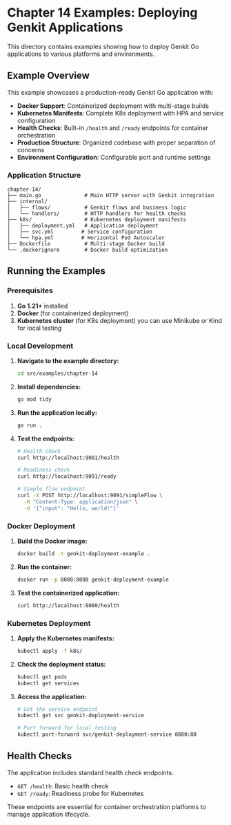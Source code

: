 # Chapter 14 Examples: Deploying Genkit Applications

This directory contains examples showing how to deploy Genkit Go applications to various platforms and environments.

## Example Overview

This example showcases a production-ready Genkit Go application with:

- **Docker Support**: Containerized deployment with multi-stage builds
- **Kubernetes Manifests**: Complete K8s deployment with HPA and service configuration
- **Health Checks**: Built-in `/health` and `/ready` endpoints for container orchestration
- **Production Structure**: Organized codebase with proper separation of concerns
- **Environment Configuration**: Configurable port and runtime settings

### Application Structure

```
chapter-14/
├── main.go              # Main HTTP server with Genkit integration
├── internal/
│   ├── flows/           # Genkit flows and business logic
│   └── handlers/        # HTTP handlers for health checks
├── k8s/                 # Kubernetes deployment manifests
│   ├── deployment.yml   # Application deployment
│   ├── svc.yml         # Service configuration
│   └── hpa.yml         # Horizontal Pod Autoscaler
├── Dockerfile           # Multi-stage Docker build
└── .dockerignore        # Docker build optimization

```

## Running the Examples

### Prerequisites

1. **Go 1.21+** installed
2. **Docker** (for containerized deployment)
3. **Kubernetes cluster** (for K8s deployment) you can use Minikube or Kind for local testing

### Local Development

1. **Navigate to the example directory:**
   ```bash
   cd src/examples/chapter-14
   ```

2. **Install dependencies:**
   ```bash
   go mod tidy
   ```

3. **Run the application locally:**
   ```bash
   go run .
   ```

4. **Test the endpoints:**
   ```bash
   # Health check
   curl http://localhost:9091/health
   
   # Readiness check
   curl http://localhost:9091/ready
   
   # Simple flow endpoint
   curl -X POST http://localhost:9091/simpleFlow \
     -H "Content-Type: application/json" \
     -d '{"input": "Hello, world!"}'
   ```

### Docker Deployment

1. **Build the Docker image:**
   ```bash
   docker build -t genkit-deployment-example .
   ```

2. **Run the container:**
   ```bash
   docker run -p 8080:8080 genkit-deployment-example
   ```

3. **Test the containerized application:**
   ```bash
   curl http://localhost:8080/health
   ```

### Kubernetes Deployment

1. **Apply the Kubernetes manifests:**
   ```bash
   kubectl apply -f k8s/
   ```

2. **Check the deployment status:**
   ```bash
   kubectl get pods
   kubectl get services
   ```

3. **Access the application:**
   ```bash
   # Get the service endpoint
   kubectl get svc genkit-deployment-service
   
   # Port forward for local testing
   kubectl port-forward svc/genkit-deployment-service 8080:80
   ```

## Health Checks

The application includes standard health check endpoints:

- `GET /health`: Basic health check
- `GET /ready`: Readiness probe for Kubernetes

These endpoints are essential for container orchestration platforms to manage application lifecycle.
